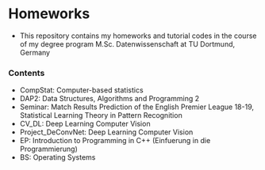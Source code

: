 # Homeworks
* This repository contains my homeworks and tutorial codes in the course of my degree program M.Sc. Datenwissenschaft at TU Dortmund, Germany

### Contents
* CompStat: Computer-based statistics
* DAP2: Data Structures, Algorithms and Programming 2
* Seminar: Match Results Prediction of the English Premier League 18-19, Statistical Learning Theory in Pattern Recognition
* CV_DL: Deep Learning Computer Vision
* Project_DeConvNet: Deep Learning Computer Vision
* EP: Introduction to Programming in C++ (Einfuerung in die Programmierung)
* BS: Operating Systems
